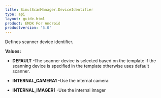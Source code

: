 ```yaml
---
title: SimulScanManager.DeviceIdentifier
type: api
layout: guide.html
product: EMDK For Android
productversion: '5.0'
---
```



Defines scanner device identifier.

**Values:**

* **DEFAULT** -The scanner device is selected based on the template if the scanning device is specified in the template otherwise uses default scanner.

* **INTERNAL_CAMERA1** -Use the internal camera

* **INTERNAL_IMAGER1** -Use the internal imager





